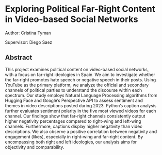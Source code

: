 # Exploring Political Far-Right Content in Video-based Social Networks
Author: Cristina Tyman

Supervisor: Diego Saez

## Abstract
This project examines political content on video-based social networks, with a focus on far-right ideologies in Spain. We aim to investigate whether the far-right promotes hate speech or negative speech in their posts. Using YouTube as the primary platform, we analyze the official and secondary channels of political parties to understand the discourse within each spectrum. Our study employs Natural Language Processing algorithms from Hugging Face and Google’s Perspective API to assess sentiment and themes in video descriptions posted during 2023. Python’s caption analysis further evaluates sentiment polarity in the five most viewed videos for each channel. Our findings show that far-right channels consistently output higher negativity percentages compared to right-wing and left-wing channels. Furthermore, captions display higher negativity than video descriptions. We also observe a positive correlation between negativity and engagement (likes), especially in right-wing and far-right content. By encompassing both right and left ideologies, our analysis aims for objectivity and comparability.



